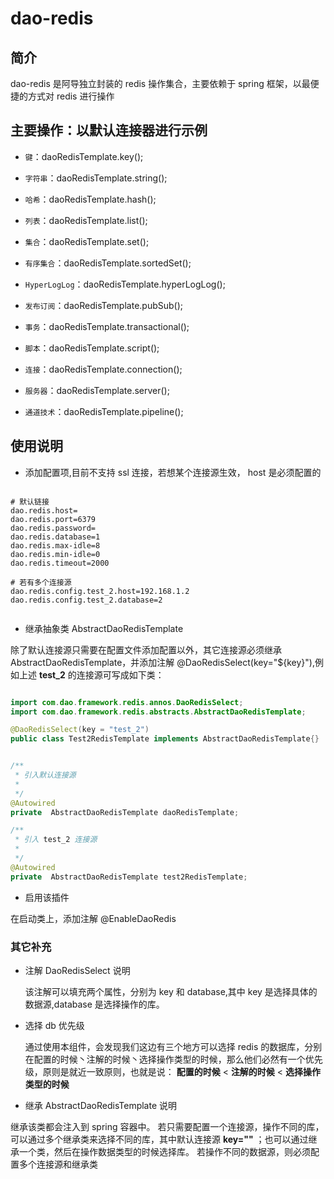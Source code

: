 # dao-redis

## 简介

dao-redis 是阿导独立封装的 redis 操作集合，主要依赖于 spring 框架，以最便捷的方式对 redis 进行操作

## 主要操作：以默认连接器进行示例

- `键`：daoRedisTemplate.key();

- `字符串`：daoRedisTemplate.string();

- `哈希`：daoRedisTemplate.hash();

- `列表`：daoRedisTemplate.list();

- `集合`：daoRedisTemplate.set();

- `有序集合`：daoRedisTemplate.sortedSet();

- `HyperLogLog`：daoRedisTemplate.hyperLogLog();

- `发布订阅`：daoRedisTemplate.pubSub();

- `事务`：daoRedisTemplate.transactional();

- `脚本`：daoRedisTemplate.script();

- `连接`：daoRedisTemplate.connection();

- `服务器`：daoRedisTemplate.server();
        
- `通道技术`：daoRedisTemplate.pipeline();

## 使用说明

- 添加配置项,目前不支持 ssl 连接，若想某个连接源生效， host 是必须配置的

```properties

# 默认链接
dao.redis.host=
dao.redis.port=6379
dao.redis.password=
dao.redis.database=1
dao.redis.max-idle=8
dao.redis.min-idle=0
dao.redis.timeout=2000

# 若有多个连接源
dao.redis.config.test_2.host=192.168.1.2
dao.redis.config.test_2.database=2


```


- 继承抽象类 AbstractDaoRedisTemplate

除了默认连接源只需要在配置文件添加配置以外，其它连接源必须继承 AbstractDaoRedisTemplate，并添加注解 @DaoRedisSelect(key="${key}"),例如上述 **test_2** 的连接源可写成如下类：

```java

import com.dao.framework.redis.annos.DaoRedisSelect;
import com.dao.framework.redis.abstracts.AbstractDaoRedisTemplate;

@DaoRedisSelect(key = "test_2")
public class Test2RedisTemplate implements AbstractDaoRedisTemplate{}


/**
 * 引入默认连接源
 *
 */
@Autowired
private  AbstractDaoRedisTemplate daoRedisTemplate;

/**
 * 引入 test_2 连接源
 *
 */
@Autowired
private  AbstractDaoRedisTemplate test2RedisTemplate;

```

- 启用该插件

在启动类上，添加注解 @EnableDaoRedis

### 其它补充

- 注解 DaoRedisSelect 说明
    
    该注解可以填充两个属性，分别为 key 和 database,其中 key 是选择具体的数据源,database 是选择操作的库。
    
    
- 选择 db 优先级

    通过使用本组件，会发现我们这边有三个地方可以选择 redis 的数据库，分别在配置的时候丶注解的时候丶选择操作类型的时候，那么他们必然有一个优先级，原则是就近一致原则，也就是说：
   **配置的时候** < **注解的时候** < **选择操作类型的时候**
   
- 继承 AbstractDaoRedisTemplate 说明

继承该类都会注入到 spring 容器中。
若只需要配置一个连接源，操作不同的库，可以通过多个继承类来选择不同的库，其中默认连接源 **key=""** ；也可以通过继承一个类，然后在操作数据类型的时候选择库。
若操作不同的数据源，则必须配置多个连接源和继承类
